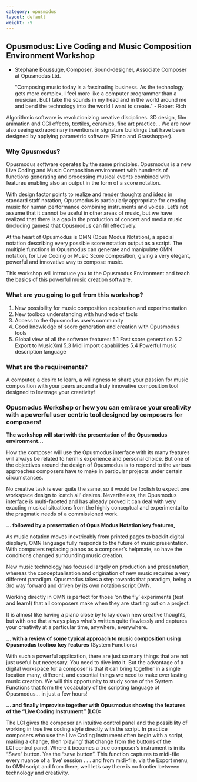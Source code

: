 ```yaml
---
category: opusmodus
layout: default
weight: -9
---
```


## Opusmodus: Live Coding and Music Composition Environment Workshop

* Stephane Boussuge, Composer, Sound-designer, Associate Composer at
  Opusmodus Ltd.

  "Composing music today is a fascinating business. As the technology
  gets more complex, I feel more like a computer programmer than a
  musician. But I take the sounds in my head and in the world around
  me and bend the technology into the world I want to create." -
  Robert Rich

Algorithmic software is revolutionizing creative disciplines. 3D
design, film animation and CGI effects, textiles, ceramics, fine art
practice… We are now also seeing extraordinary inventions in signature
buildings that have been designed by applying parametric software
(Rhino and Grasshopper).

### Why Opusmodus?

Opusmodus software operates by the same principles. Opusmodus is a new
Live Coding and Music Composition environment with hundreds of
functions generating and processing musical events combined with
features enabling also an output in the form of a score notation.

With design factor points to realize and render thoughts and ideas in
standard staff notation, Opusmodus is particularly appropriate for
creating music for human performance combining instruments and
voices. Let’s not assume that it cannot be useful in other areas of
music, but we have realized that there is a gap in the production of
concert and media music (including games) that Opusmodus can fill
effectively.

At the heart of Opusmodus is OMN (Opus Modus Notation), a special
notation describing every possible score notation output as a
script. The multiple functions in Opusmodus can generate and
manipulate OMN notation, for Live Coding or Music Score composition,
giving a very elegant, powerful and innovative way to compose music.

This workshop will introduce you to the Opusmodus Environment and
teach the basics of this powerful music creation software.

### What are you going to get from this workshop?

1. New possibility for music composition exploration and experimentation
2. New toolbox understanding with hundreds of tools
3. Access to the Opusmodus user’s community
4. Good knowledge of score generation and creation with Opusmodus tools
5. Global view of all the software features:
5.1 Fast score generation
5.2 Export to MusicXml
5.3 Midi import capabilities
5.4 Powerful music description language


### What are the requirements?

A computer, a desire to learn, a willingness to share your passion for
music composition with your peers around a truly innovative
composition tool designed to leverage your creativity!  


### Opusmodus Workshop or how you can embrace your creativity with a powerful user centric tool designed by composers for composers!



**The workshop will start with the presentation of the Opusmodus
  environment…**

How the composer will use the Opusmodus interface with its many
features will always be related to her/his experience and personal
choice. But one of the objectives around the design of Opusmodus is to
respond to the various approaches composers have to make in particular
projects under certain circumstances.

No creative task is ever quite the same, so it would be foolish to
expect one workspace design to ‘catch all’ desires. Nevertheless, the
Opusmodus interface is multi-faceted and has already proved it can
deal with very exacting musical situations from the highly conceptual
and experimental to the pragmatic needs of a commissioned work.

**… followed by a presentation of Opus Modus Notation key features,**

As music notation moves inextricably from printed pages to backlit
digital displays, OMN language fully responds to the future of music
presentation. With computers replacing pianos as a composer’s
helpmate, so have the conditions changed surrounding music creation.

New music technology has focused largely on production and
presentation, whereas the conceptualisation and origination of new
music requires a very different paradigm. Opusmodus takes a step
towards that paradigm, being a 3rd way forward and driven by its own
notation script OMN.

Working directly in OMN is perfect for those ‘on the fly’ experiments
(test and learn!) that all composers make when they are starting out
on a project.

It is almost like having a piano close by to lay down new creative
thoughts, but with one that always plays what’s written quite
flawlessly and captures your creativity at a particular time,
anywhere, everywhere.


**… with a review of some typical approach to music composition using
  Opusmodus toolbox key features** (System Functions)

With such a powerful application, there are just so many things that
are not just useful but necessary. You need to dive into it. But the
advantage of a digital workspace for a composer is that it can bring
together in a single location many, different, and essential things we
need to make ever lasting music creation. We will this opportunity to
study some of the System Functions that form the vocabulary of the
scripting language of Opusmodus… in just a few hours!

**… and finally improvise together with Opusmodus showing the features of the “Live Coding Instrument” (LCI):**

The LCI gives the composer an intuitive control panel and the
possibility of working in true live coding style directly with the
script. In practice composers who use the Live Coding Instrument often
begin with a script, making a change, then ‘playing’ that change from
the buttons of the LCI control panel. Where it becomes a true
composer’s instrument is in its “Save” button. Yes the “save
button”. This function captures to midi-file every nuance of a ‘live’
session . . . and from midi-file, via the Export menu, to OMN script
and from there, well let’s say there is no frontier between technology
and creativity.
